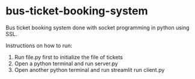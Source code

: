 # bus-ticket-booking-system
Bus ticket booking system done with socket programming in python using SSL.

Instructions on how to run:
1. Run file.py first to initialize the file of tickets
2. Open a python terminal and run server.py
3. Open another python terminal and run streamlit run client.py
